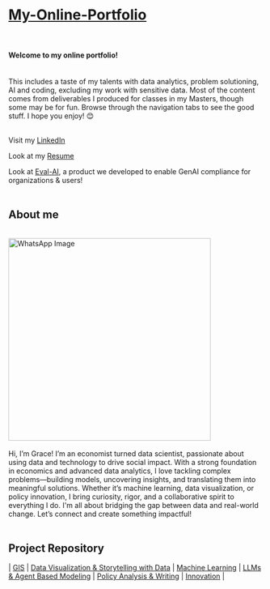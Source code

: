 # [My-Online-Portfolio](/gsam95/gsam95) <br/> <br/>

#### Welcome to my online portfolio!
<br/>
This includes a taste of my talents with data analytics, problem solutioning, AI and coding, excluding my work with sensitive data. Most of the content comes from deliverables I produced for classes in my Masters, though some may be for fun. Browse through the navigation tabs to see the good stuff. I hope you enjoy! 😊 

<br/> Visit my [LinkedIn](https://www.linkedin.com/in/grace-george-sam/)

Look at my [Resume](/Grace_Sam_Resume_2025.pdf)

Look at [Eval-AI](https://chrisbori.github.io/My-Online-Portfolio/eval-ai), a product we developed to enable GenAI compliance for organizations & users!
<br/>
<br/>

## About me
<br/>
<img src="https://github.com/user-attachments/assets/b0087b08-4696-4015-901c-88452da9a26f" alt="WhatsApp Image" width="400">
<br/>
<br/>
Hi, I’m Grace! I’m an economist turned data scientist, passionate about using data and technology to drive social impact. With a strong foundation in economics and advanced data analytics, I love tackling complex problems—building models, uncovering insights, and translating them into meaningful solutions. Whether it’s machine learning, data visualization, or policy innovation, I bring curiosity, rigor, and a collaborative spirit to everything I do. I'm all about bridging the gap between data and real-world change. Let’s connect and create something impactful!
<br/>
<br/>

## Project Repository
| [GIS](gsam95/Projects/GI.md) | [Data Visualization & Storytelling with Data](/Projects/EDA) | [Machine Learning](/Projects/ML) | [LLMs & Agent Based Modeling](/Projects/LLMs) |  [Policy Analysis & Writing](/Projects/Policy-Analysis) | [Innovation](/Projects/Innovation) |
